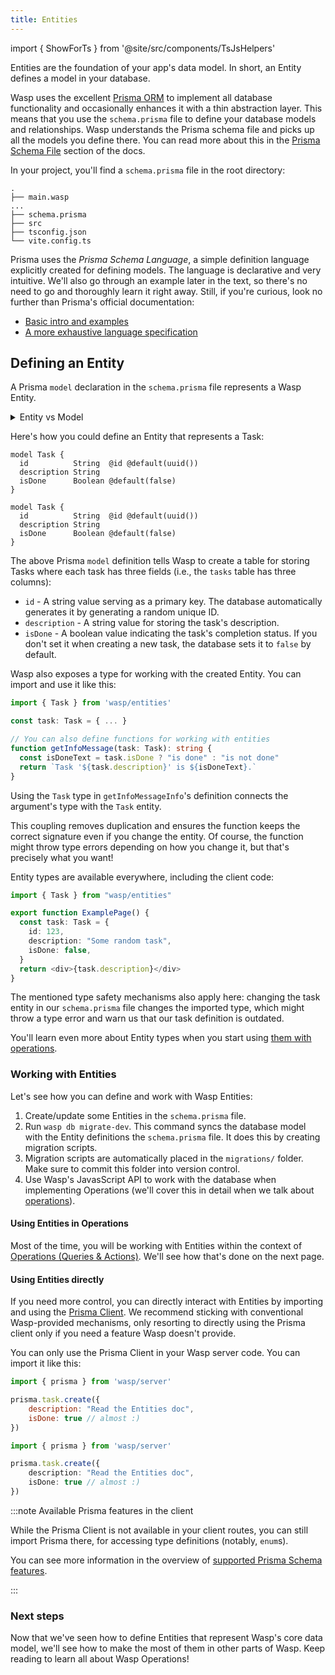 ```yaml
---
title: Entities
---
```


import { ShowForTs } from '@site/src/components/TsJsHelpers'

Entities are the foundation of your app's data model. In short, an Entity defines a model in your database.

Wasp uses the excellent [Prisma ORM](https://www.prisma.io/) to implement all database functionality and occasionally enhances it with a thin abstraction layer. This means that you use the `schema.prisma` file to define your database models and relationships. Wasp understands the Prisma schema file and picks up all the models you define there. You can read more about this in the [Prisma Schema File](./prisma-file.md) section of the docs.

In your project, you'll find a `schema.prisma` file in the root directory:

```
.
├── main.wasp
...
├── schema.prisma
├── src
├── tsconfig.json
└── vite.config.ts
```

Prisma uses the _Prisma Schema Language_, a simple definition language explicitly created for defining models.
The language is declarative and very intuitive. We'll also go through an example later in the text, so there's no need to go and thoroughly learn it right away. Still, if you're curious, look no further than Prisma's official documentation:

- [Basic intro and examples](https://www.prisma.io/docs/orm/prisma-schema/overview)
- [A more exhaustive language specification](https://www.prisma.io/docs/orm/reference/prisma-schema-reference)

## Defining an Entity

A Prisma `model` declaration in the `schema.prisma` file represents a Wasp Entity.

<details>
<summary>
Entity vs Model
</summary>

You might wonder why we distinguish between a **Wasp Entity** and a **Prisma model** if they're essentially the same thing right now.

While defining a Prisma model is currently the only way to create an Entity in Wasp, the Entity concept is a higher-level abstraction. We plan to expand on Entities in the future, both in terms of how you can define them and what you can do with them.

So, think of an Entity as a Wasp concept and a model as a Prisma concept. For now, all Prisma models are Entities and vice versa, but this relationship might evolve as Wasp grows.

</details>

Here's how you could define an Entity that represents a Task:

<Tabs groupId="js-ts">
<TabItem value="js" label="JavaScript">

```prisma title="schema.prisma"
model Task {
  id          String  @id @default(uuid())
  description String
  isDone      Boolean @default(false)
}
```

</TabItem>
<TabItem value="ts" label="TypeScript">

```prisma title="schema.prisma"
model Task {
  id          String  @id @default(uuid())
  description String
  isDone      Boolean @default(false)
}
```

</TabItem>
</Tabs>

The above Prisma `model` definition tells Wasp to create a table for storing Tasks where each task has three fields (i.e., the `tasks` table has three columns):

- `id` - A string value serving as a primary key. The database automatically generates it by generating a random unique ID.
- `description` - A string value for storing the task's description.
- `isDone` - A boolean value indicating the task's completion status. If you don't set it when creating a new task, the database sets it to `false` by default.

<ShowForTs>

Wasp also exposes a type for working with the created Entity. You can import and use it like this:
```ts
import { Task } from 'wasp/entities'

const task: Task = { ... }

// You can also define functions for working with entities
function getInfoMessage(task: Task): string {
  const isDoneText = task.isDone ? "is done" : "is not done"
  return `Task '${task.description}' is ${isDoneText}.`
}
```

Using the `Task` type in `getInfoMessageInfo`'s definition connects the argument's type with the `Task` entity.

This coupling removes duplication and ensures the function keeps the correct signature even if you change the entity. Of course, the function might throw type errors depending on how you change it, but that's precisely what you want!

Entity types are available everywhere, including the client code:
```ts
import { Task } from "wasp/entities"

export function ExamplePage() {
  const task: Task = {
    id: 123,
    description: "Some random task",
    isDone: false,
  }
  return <div>{task.description}</div>
}
```

The mentioned type safety mechanisms also apply here: changing the task entity in our `schema.prisma` file changes the imported type, which might throw a type error and warn us that our task definition is outdated.

You'll learn even more about Entity types when you start using [them with operations](#using-entities-in-operations).

</ShowForTs>


### Working with Entities

Let's see how you can define and work with Wasp Entities:

1. Create/update some Entities in the `schema.prisma` file.
2. Run `wasp db migrate-dev`. This command syncs the database model with the Entity definitions the `schema.prisma` file. It does this by creating migration scripts.
3. Migration scripts are automatically placed in the `migrations/` folder. Make sure to commit this folder into version control.
4. Use Wasp's JavasScript API to work with the database when implementing Operations (we'll cover this in detail when we talk about [operations](../data-model/operations/overview)).

#### Using Entities in Operations

Most of the time, you will be working with Entities within the context of [Operations (Queries & Actions)](../data-model/operations/overview). We'll see how that's done on the next page.

#### Using Entities directly

If you need more control, you can directly interact with Entities by importing and using the [Prisma Client](https://www.prisma.io/docs/concepts/components/prisma-client/crud). We recommend sticking with conventional Wasp-provided mechanisms, only resorting to directly using the Prisma client only if you need a feature Wasp doesn't provide.

You can only use the Prisma Client in your Wasp server code. You can import it like this:
<Tabs groupId="js-ts">
<TabItem value="js" label="JavaScript">

```js
import { prisma } from 'wasp/server'

prisma.task.create({
    description: "Read the Entities doc",
    isDone: true // almost :)
})
```

</TabItem>
<TabItem value="ts" label="TypeScript">

```ts
import { prisma } from 'wasp/server'

prisma.task.create({
    description: "Read the Entities doc",
    isDone: true // almost :)
})
```

</TabItem>
</Tabs>

:::note Available Prisma features in the client

While the Prisma Client is not available in your client routes, you can still import Prisma there, for accessing
type definitions (notably, `enum`s).

You can see more information in the overview of [supported Prisma Schema features](./prisma-file.md#the-enum-blocks).

:::


### Next steps

Now that we've seen how to define Entities that represent Wasp's core data model, we'll see how to make the most of them in other parts of Wasp. Keep reading to learn all about Wasp Operations!
